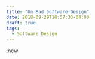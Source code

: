 ```yaml
---
title: "On Bad Software Design"
date: 2018-09-29T10:57:33-04:00
draft: true
tags:
  - Software Design
---
```


:new
